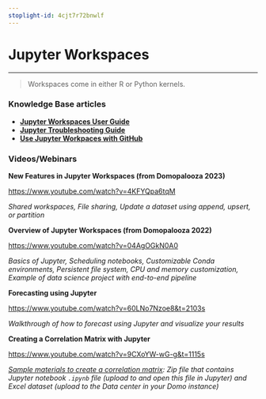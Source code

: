 ```yaml
---
stoplight-id: 4cjt7r72bnwlf
---
```


# Jupyter Workspaces 
---

<!-- theme: info -->

> Workspaces come in either R or Python kernels.


### Knowledge Base articles
- **[Jupyter Workspaces User Guide](https://domo-support.domo.com/s/article/36004740075?language=en_US)**
- **[Jupyter Troubleshooting Guide](https://domo-support.domo.com/s/article/7440921035671?language=en_US)**
- **[Use Jupyter Workpaces with GitHub](https://domo-support.domo.com/s/article/000005166?language=en_US)**

### Videos/Webinars

**New Features in Jupyter Workspaces (from Domopalooza 2023)**

https://www.youtube.com/watch?v=4KFYQpa6tqM

*Shared workspaces, File sharing, Update a dataset using append, upsert, or partition*

**Overview of Jupyter Workspaces (from Domopalooza 2022)**

https://www.youtube.com/watch?v=04AgOGkN0A0

*Basics of Jupyter, Scheduling notebooks, Customizable Conda environments, Persistent file system, CPU and memory customization, Example of data science project with end-to-end pipeline* 

    
  
**Forecasting using Jupyter** 

https://www.youtube.com/watch?v=60LNo7Nzoe8&t=2103s

*Walkthrough of how to forecast using Jupyter and visualize your results*

**Creating a Correlation Matrix with Jupyter** 

https://www.youtube.com/watch?v=9CXoYW-wG-g&t=1115s

  *[Sample materials to create a correlation matrix](https://drive.google.com/file/d/1davZ_wpxSutr6Dc8cIOMeKKRhkIhlTQR/view): Zip file that contains Jupyter notebook `.ipynb` file (upload to and open this file in Jupyter) and Excel dataset (upload to the Data center in your Domo instance)*

